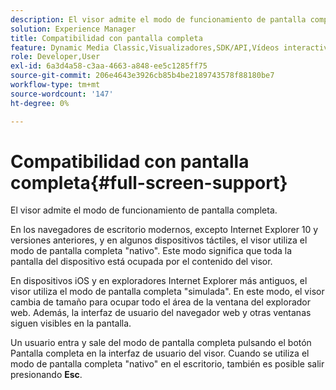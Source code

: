 ```yaml
---
description: El visor admite el modo de funcionamiento de pantalla completa.
solution: Experience Manager
title: Compatibilidad con pantalla completa
feature: Dynamic Media Classic,Visualizadores,SDK/API,Vídeos interactivos
role: Developer,User
exl-id: 6a3d4a58-c3aa-4663-a848-ee5c1285ff75
source-git-commit: 206e4643e3926cb85b4be2189743578f88180be7
workflow-type: tm+mt
source-wordcount: '147'
ht-degree: 0%

---
```


# Compatibilidad con pantalla completa{#full-screen-support}

El visor admite el modo de funcionamiento de pantalla completa.

En los navegadores de escritorio modernos, excepto Internet Explorer 10 y versiones anteriores, y en algunos dispositivos táctiles, el visor utiliza el modo de pantalla completa &quot;nativo&quot;. Este modo significa que toda la pantalla del dispositivo está ocupada por el contenido del visor.

En dispositivos iOS y en exploradores Internet Explorer más antiguos, el visor utiliza el modo de pantalla completa &quot;simulada&quot;. En este modo, el visor cambia de tamaño para ocupar todo el área de la ventana del explorador web. Además, la interfaz de usuario del navegador web y otras ventanas siguen visibles en la pantalla.

Un usuario entra y sale del modo de pantalla completa pulsando el botón Pantalla completa en la interfaz de usuario del visor. Cuando se utiliza el modo de pantalla completa &quot;nativo&quot; en el escritorio, también es posible salir presionando **Esc**.
